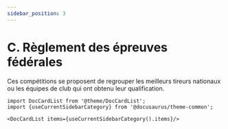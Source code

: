 ```yaml
---
sidebar_position: 3
---
```


# C. Règlement des épreuves fédérales

Ces compétitions se proposent de regrouper les meilleurs tireurs nationaux ou les équipes de club qui ont obtenu leur qualification.

```mdx-code-block
import DocCardList from '@theme/DocCardList';
import {useCurrentSidebarCategory} from '@docusaurus/theme-common';

<DocCardList items={useCurrentSidebarCategory().items}/>
```
